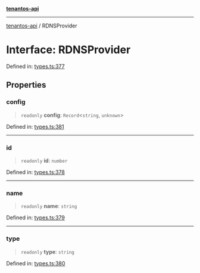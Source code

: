 [**tenantos-api**](../README.md)

***

[tenantos-api](../globals.md) / RDNSProvider

# Interface: RDNSProvider

Defined in: [types.ts:377](https://github.com/shadmanZero/tenantos-api/blob/1c7b7035084787c8e7500a348d67d47efa9ca53a/src/types.ts#L377)

## Properties

### config

> `readonly` **config**: `Record`\<`string`, `unknown`\>

Defined in: [types.ts:381](https://github.com/shadmanZero/tenantos-api/blob/1c7b7035084787c8e7500a348d67d47efa9ca53a/src/types.ts#L381)

***

### id

> `readonly` **id**: `number`

Defined in: [types.ts:378](https://github.com/shadmanZero/tenantos-api/blob/1c7b7035084787c8e7500a348d67d47efa9ca53a/src/types.ts#L378)

***

### name

> `readonly` **name**: `string`

Defined in: [types.ts:379](https://github.com/shadmanZero/tenantos-api/blob/1c7b7035084787c8e7500a348d67d47efa9ca53a/src/types.ts#L379)

***

### type

> `readonly` **type**: `string`

Defined in: [types.ts:380](https://github.com/shadmanZero/tenantos-api/blob/1c7b7035084787c8e7500a348d67d47efa9ca53a/src/types.ts#L380)
